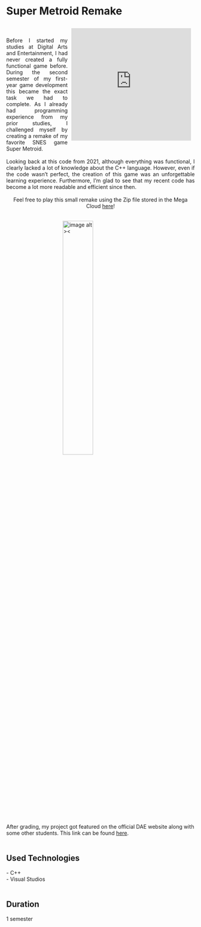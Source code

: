 <style>
    #myFrame { 
        width:50%; height:300px; 
        max-height: 400px;
        Padding: 10px;
        float: right;
        min-width: 320px;}
    


    .center {
        display: block;
        margin-left: auto;
        margin-right: auto;
        width: 50%;
    }

    img[alt$="><"] {
        display: block;
        margin-left: auto;
        margin-right: auto;
        width: 40%;
    }
</style>

# Super Metroid Remake


<iframe id="myFrame"  title="vimeo-player" src="https://player.vimeo.com/video/572013911?h=2014089976"   frameborder="0" allowfullscreen></iframe>


<div style="text-align: justify;" >
<br><br>
Before I started my studies at Digital Arts and Entertainment, I had never created a fully functional game before. During the second semester of my first-year game development this became the exact task we had to complete. As I already had programming experience from my prior studies, I challenged myself by creating a remake of my favorite SNES game Super Metroid. <br><br>
Looking back at this code from 2021, although everything was functional, I clearly lacked a lot of knowledge about the C++ language. However, even if the code wasn’t perfect, the creation of this game was an unforgettable learning experience. Furthermore, I’m glad to see that my recent code has become a lot more readable and efficient since then.<br><br>
</div>
<div style="text-align: center">
Feel free to play this small remake using the Zip file stored in the Mega Cloud <a class="text-gPrimaryColor" href="https://mega.nz/file/p24ECK4A#I66Cjterds3a0KRLEagWyvvX6p4RtdWs4IG6_8iXYBE" target="_blank">here</a>!
</div>
<br>
<a href="https://mega.nz/file/p24ECK4A#I66Cjterds3a0KRLEagWyvvX6p4RtdWs4IG6_8iXYBE"  target="_blank" >

![image alt ><](https://ik.imagekit.io/gillianassi/DownloadIcon_JoFp15JOi.png?ik-sdk-version=javascript-1.4.3&updatedAt=1659851491302)

</a>



<br>
<br>
After grading, my project got featured on the official DAE website along with some other students. This link can be found <a class="text-gPrimaryColor" href="https://digitalartsandentertainment.be/article/468/Programming+2%3A+2021+Post+Mortem">here</a>. 
<br>
<br>

## Used Technologies<br>
\- C++<br>
\- Visual Studios
<br><br>

## Duration
1 semester
